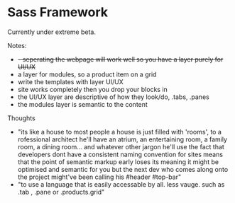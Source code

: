 Sass Framework
======
Currently under extreme beta.

Notes:

<ul>
<li><del>- seperating the webpage will work well so you have a layer purely for UI/UX</del></li>
<li> a layer for modules, so a product item on a grid</li>
<li>write the templates with layer UI/UX</li>
<li>site works completely then you drop your blocks in</li>
<li>the UI/UX layer are descriptive of how they look/do, .tabs, .panes</li>
<li>the modules layer is semantic to the content</li>
</ul>

Thoughts
- "its like a house to most people a house is just filled with 'rooms', to a rofessional architect he'll have an atrium, an entertaining room, a family room, a dining room... and whatever other jargon he'll use the fact that developers dont have a consistent naming convention for sites means that the point of semantic markup early loses its meaning it might be optimised and semantic for you but the next dev who comes along onto the project might've been calling his #header #top-bar"
- "to use a language that is easily accessable by all. less vauge. such as .tab , .pane or .products.grid"
